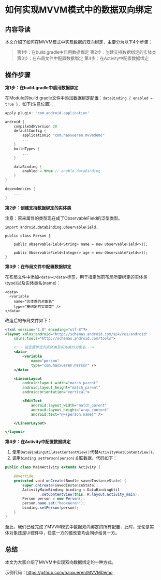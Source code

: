 # 如何实现MVVM模式中的数据双向绑定

## 内容导读

本文介绍了如何在MVVM模式中实现数据的双向绑定，主要分为以下4个步骤：

> 第1步：在build.gradle中启用数据绑定
> 第2步：创建支持数据绑定的实体类
> 第3步：在布局文件中配置数据绑定
> 第4步：在Activity中配置数据绑定

## 操作步骤

**第1步：在build.gradle中启用数据绑定**

在Module的build.gradle文件中添加数据绑定配置：`dataBinding { enabled = true }`，如下(注意位置)：

```gradle
apply plugin: 'com.android.application'

android {
    compileSdkVersion 28
    defaultConfig {
        applicationId "com.haoxueren.mvvmdemo"
        ...
    }
    buildTypes {
        ...
    }

    dataBinding {
        enabled = true // enable dataBinding
    }
}

dependencies {
    ...
}
```

**第2步：创建支持数据绑定的实体类**

注意：原来属性的类型现在成了ObservableField的泛型类型。
```
import android.databinding.ObservableField;

public class Person {

    public ObservableField<String> name = new ObservableField<>();

    public ObservableField<Integer> age = new ObservableField<>();
}
```

**第3步：在布局文件中配置数据绑定**

在布局文件中添加`<data></data>`标签，用于指定当前布局所要绑定的实体类(type)以及实体类名(name)：
```
<data>
  <variable
    name="实体类的对象名"
    type="要绑定的实体类" />
</data>
```
改造后的布局文件如下：
```xml
<?xml version="1.0" encoding="utf-8"?>
<layout xmlns:android="http://schemas.android.com/apk/res/android"
    xmlns:tools="http://schemas.android.com/tools">

    <!-- 指定要绑定的实体类及实体类的对象名 -->
    <data>
        <variable
            name="person"
            type="com.haoxueren.Person" />
    </data>

    <LinearLayout
        android:layout_width="match_parent"
        android:layout_height="match_parent"
        android:orientation="vertical">

        <EditText
            android:layout_width="match_parent"
            android:layout_height="wrap_content"
            android:text="@={person.name}" />

    </LinearLayout>

</layout>
```

**第4步：在Activity中配置数据绑定**

1. 使用`DataBindingUtil#setContentView()`代替`Activity#setContentView()`。
2. 调用`binding.setPerson(person)`关联数据，代码如下：
```java
public class MainActivity extends Activity {
    
    @Override
    protected void onCreate(Bundle savedInstanceState) {
        super.onCreate(savedInstanceState);
        ActivityMainBinding binding = DataBindingUtil
                .setContentView(this, R.layout.activity_main);
        Person person = new Person();
        person.name.set("haoxueren");
        binding.setPerson(person);
    }
}
```

至此，我们已经完成了MVVM模式中数据双向绑定的所有配置，此时，无论是实体对象还是UI控件中，任意一方的值改变均会同步给另一方。

## 总结

本文为大家介绍了MVVM中实现双向数据绑定的一种方式。

示例代码：https://github.com/haoxueren/MVVMDemo
